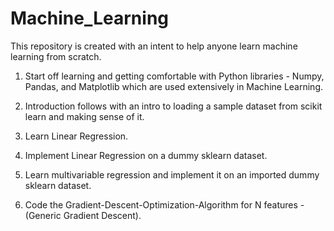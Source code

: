 # Machine_Learning
This repository is created with an intent to help anyone learn machine learning from scratch.

1. Start off learning and getting comfortable with Python libraries - Numpy, Pandas, and Matplotlib which are used extensively in Machine Learning.

2. Introduction follows with an intro to loading a sample dataset from scikit learn and making sense of it.

3. Learn Linear Regression.

4. Implement Linear Regression on a dummy sklearn dataset.

5. Learn multivariable regression and implement it on an imported dummy sklearn dataset.

6. Code the Gradient-Descent-Optimization-Algorithm for N features - (Generic Gradient Descent).
